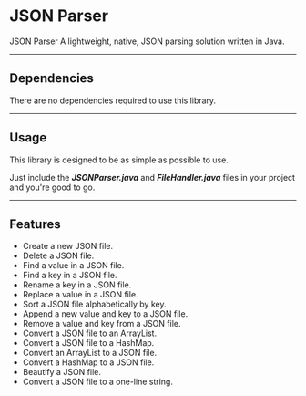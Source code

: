 # JSON Parser
JSON Parser
A lightweight, native, JSON parsing solution written in Java.
___
Dependencies
---
There are no dependencies required to use this library.
___
Usage
---
 This library is designed to be as simple as possible to use.
 
 Just include the ***JSONParser.java*** and ***FileHandler.java*** files in your project and you're good to go.
___
Features
---
* Create a new JSON file.
* Delete a JSON file.
* Find a value in a JSON file.
* Find a key in a JSON file.
* Rename a key in a JSON file.
* Replace a value in a JSON file.
* Sort a JSON file alphabetically by key.
* Append a new value and key to a JSON file.
* Remove a value and key from a JSON file.
* Convert a JSON file to an ArrayList.
* Convert a JSON file to a HashMap.
* Convert an ArrayList to a JSON file.
* Convert a HashMap to a JSON file.
* Beautify a JSON file.
* Convert a JSON file to a one-line string.
